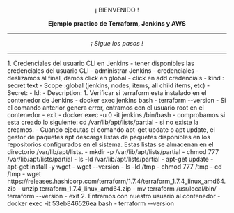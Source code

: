 <p align="center">¡ BIENVENIDO !</p>
<p align="center"><b>Ejemplo practico de Terraform, Jenkins y AWS</b></p>
<hr>
<p align="center"><i>¡ Sigue los pasos !</i></p>
<hr>
1. Credenciales del usuario CLI en Jenkins
    - tener disponibles las credenciales del usuario CLI
    - administrar Jenkins 
    - credenciales
    - deslizamos al final, damos click en global
    - click en add credencials
    - kind : secret text
    - Scope :global (jenkins, nodes, items, all child items, etc)
    - Secret: 
    - Id: 
    - Description:
1. Verificar si terraform esta instalado en el contenedor de Jenkins
    - docker exec jenkins bash
    - terraform --version
    - Si el comando anterior genera error, entramos con el usuario root en el contenedor
    - exit
    - docker exec -u 0 -it jenkins /bin/bash
    - comprobamos si esta creado lo siguiente: cd /var/lib/apt/lists/partial
    - si no existe la creamos.
    - Cuando ejecutas el comando apt-get update o apt update, el gestor de paquetes apt descarga listas de paquetes disponibles en los repositorios configurados en el sistema. Estas listas se almacenan en el directorio /var/lib/apt/lists.
    - mkdir -p /var/lib/apt/lists/partial
    - chmod 777 /var/lib/apt/lists/partial
    - ls -ld /var/lib/apt/lists/partial
    - apt-get update
    - apt-get install -y wget
    - wget --version
    - ls -ld /tmp
    - chmod 777 /tmp
    - cd /tmp
    - wget https://releases.hashicorp.com/terraform/1.7.4/terraform_1.7.4_linux_amd64.zip
    - unzip terraform_1.7.4_linux_amd64.zip
    - mv terraform /usr/local/bin/
    - terraform --version
    - exit
2. Entramos con nuestro usuario al contenedor
    - docker exec -it 53eb846526ea bash
    - terraform --version
    
